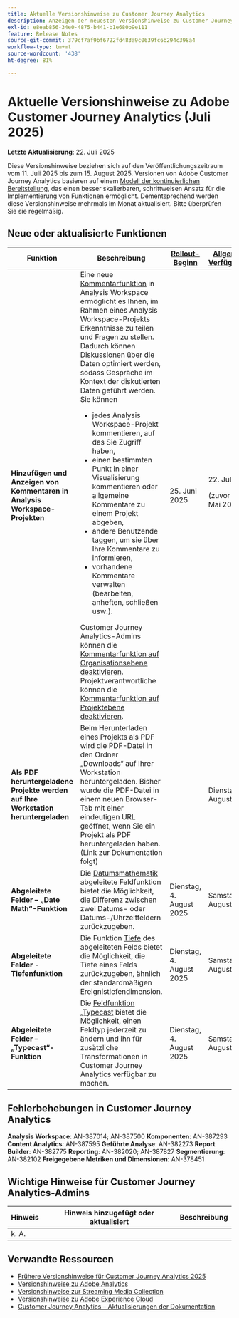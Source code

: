 ```yaml
---
title: Aktuelle Versionshinweise zu Customer Journey Analytics
description: Anzeigen der neuesten Versionshinweise zu Customer Journey Analytics
exl-id: e8eab856-34e0-4875-b441-b1e680b9e111
feature: Release Notes
source-git-commit: 379cf7af9bf6722fd483a9c0639fc6b294c398a4
workflow-type: tm+mt
source-wordcount: '438'
ht-degree: 81%

---
```


# Aktuelle Versionshinweise zu Adobe Customer Journey Analytics (Juli 2025)

**Letzte Aktualisierung**: 22. Juli 2025


Diese Versionshinweise beziehen sich auf den Veröffentlichungszeitraum vom 11. Juli 2025 bis zum 15. August 2025. Versionen von Adobe Customer Journey Analytics basieren auf einem [Modell der kontinuierlichen Bereitstellung](releases.md), das einen besser skalierbaren, schrittweisen Ansatz für die Implementierung von Funktionen ermöglicht. Dementsprechend werden diese Versionshinweise mehrmals im Monat aktualisiert. Bitte überprüfen Sie sie regelmäßig.

## Neue oder aktualisierte Funktionen

| Funktion | Beschreibung | [Rollout-Beginn](releases.md) | [Allgemeine Verfügbarkeit](releases.md) |
| ----------- | ---------- | ------- | ---- |
| **Hinzufügen und Anzeigen von Kommentaren in Analysis Workspace-Projekten** | Eine neue [Kommentarfunktion](https://experienceleague.adobe.com/de/docs/analytics-platform/using/cja-workspace/build-workspace-project/comment-projects) in Analysis Workspace ermöglicht es Ihnen, im Rahmen eines Analysis Workspace-Projekts Erkenntnisse zu teilen und Fragen zu stellen. Dadurch können Diskussionen über die Daten optimiert werden, sodass Gespräche im Kontext der diskutierten Daten geführt werden. Sie können <ul><li>jedes Analysis Workspace-Projekt kommentieren, auf das Sie Zugriff haben,</li><li>einen bestimmten Punkt in einer Visualisierung kommentieren oder allgemeine Kommentare zu einem Projekt abgeben,</li><li>andere Benutzende taggen, um sie über Ihre Kommentare zu informieren,</li><li>vorhandene Kommentare verwalten (bearbeiten, anheften, schließen usw.).</li></ul>Customer Journey Analytics-Admins können die [Kommentarfunktion auf Organisationsebene deaktivieren](https://experienceleague.adobe.com/de/docs/analytics-platform/using/cja-workspace/user-preferences#ims-organization-preferences). Projektverantwortliche können die [Kommentarfunktion auf Projektebene deaktivieren](https://experienceleague.adobe.com/de/docs/analytics-platform/using/cja-workspace/build-workspace-project/create-projects). | &#x200B;25. Juni 2025 | &#x200B;22. Juli 2025 <p>(zuvor 29. Mai 2025)</p> |
| **Als PDF heruntergeladene Projekte werden auf Ihre Workstation heruntergeladen** | Beim Herunterladen eines Projekts als PDF wird die PDF-Datei in den Ordner „Downloads“ auf Ihrer Workstation heruntergeladen. Bisher wurde die PDF-Datei in einem neuen Browser-Tab mit einer eindeutigen URL geöffnet, wenn Sie ein Projekt als PDF heruntergeladen haben. (Link zur Dokumentation folgt) | | Dienstag, 25. August 2025 |
| **Abgeleitete Felder – „Date Math“-Funktion** | Die [Datumsmathematik](/help/data-views/derived-fields/derived-fields.md#date-math) abgeleitete Feldfunktion bietet die Möglichkeit, die Differenz zwischen zwei Datums- oder Datums-/Uhrzeitfeldern zurückzugeben. | Dienstag, 4. August 2025 | Samstag, 8. August 2025 |
| **Abgeleitete Felder - Tiefenfunktion** | Die Funktion [Tiefe](/help/data-views/derived-fields/derived-fields.md#depth) des abgeleiteten Felds bietet die Möglichkeit, die Tiefe eines Felds zurückzugeben, ähnlich der standardmäßigen Ereignistiefendimension. | Dienstag, 4. August 2025 | Samstag, 8. August 2025 |
| **Abgeleitete Felder – „Typecast“-Funktion** | Die [ Feldfunktion „Typecast](/help/data-views/derived-fields/derived-fields.md#typecast) bietet die Möglichkeit, einen Feldtyp jederzeit zu ändern und ihn für zusätzliche Transformationen in Customer Journey Analytics verfügbar zu machen. | Dienstag, 4. August 2025 | Samstag, 8. August 2025 |

## Fehlerbehebungen in Customer Journey Analytics

**Analysis Workspace**: AN-387014; AN-387500
**Komponenten**: AN-387293
**Content Analytics**: AN-387595
**Geführte Analyse**: AN-382273
**Report Builder**: AN-382775
**Reporting**: AN-382020; AN-387827
**Segmentierung**: AN-382102
**Freigegebene Metriken und Dimensionen**: AN-378451


## Wichtige Hinweise für Customer Journey Analytics-Admins

| Hinweis | Hinweis hinzugefügt oder aktualisiert | Beschreibung |
| --- | --- | --- |
| k. A. | | |

## Verwandte Ressourcen

* [Frühere Versionshinweise für Customer Journey Analytics 2025](/help/release-notes/2025.md)
* [Versionshinweise zu Adobe Analytics](https://experienceleague.adobe.com/docs/analytics/release-notes/latest.html?lang=de)
* [Versionshinweise zur Streaming Media Collection](https://experienceleague.adobe.com/docs/media-analytics/using/additional-resources/release-notes.html?lang=de)
* [Versionshinweise zu Adobe Experience Cloud](https://experienceleague.adobe.com/docs/release-notes/experience-cloud/current.html?lang=de)
* [Customer Journey Analytics – Aktualisierungen der Dokumentation](/help/release-notes/doc-changes.md)
